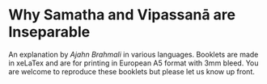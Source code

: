 # Why Samatha and Vipassanā are Inseparable

An explanation by *Ajahn Brahmali* in various languages.
Booklets are made in xeLaTex and are for printing in European A5 format with 3mm bleed.
You are welcome to reproduce these booklets but please let us know up front.

